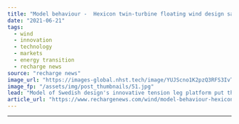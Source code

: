 ```yaml
---
title: "Model behaviour -  Hexicon twin-turbine floating wind design sails though basin tests"
date: "2021-06-21"
tags: 
  - wind
  - innovation
  - technology
  - markets
  - energy transition
  - recharge news
source: "recharge news"
image_url: "https://images-global.nhst.tech/image/YUJScno1K2pzQ3RFS3IvTk5xVkQrUkZqenpZalNOdnY0U2VKL0RFamdIbz0=/nhst/binary/9c28c5adcfef20755719509646eed51a"
image_fp: "/assets/img/post_thumbnails/51.jpg"
lead: "Model of Swedish design's innovative tension leg platform put through through paces at Marin R&D centre in the Netherlands ahead of first pilot projects"
article_url: "https://www.rechargenews.com/wind/model-behaviour-hexicon-twin-turbine-floating-wind-design-sails-though-basin-tests/2-1-1028158"
---
```


---
